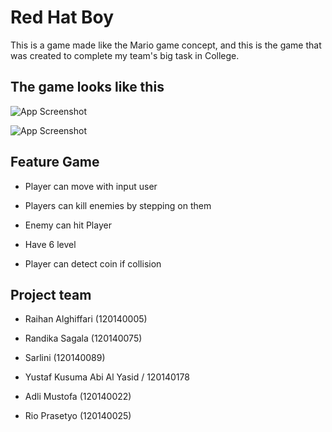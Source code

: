 
# Red Hat Boy 

This is a game made like the Mario game concept, and this is the game that was created to complete my team's big task in College.


## The game looks like this

![App Screenshot](https://raw.githubusercontent.com/alghiffari10/Project-Tubes/main/screenshot/level_screen.png)

![App Screenshot](https://github.com/alghiffari10/Project-Tubes/blob/main/screenshot/overworld_screen.png?raw=true)


## Feature Game

- Player can move with input user

- Players can kill enemies by stepping on them 

- Enemy can hit Player

- Have 6 level

- Player can detect coin if collision


## Project team

- Raihan Alghiffari (120140005)

- Randika Sagala (120140075)

- Sarlini (120140089)

- Yustaf Kusuma Abi Al Yasid / 120140178

- Adli Mustofa                (120140022)

- Rio Prasetyo (120140025)
